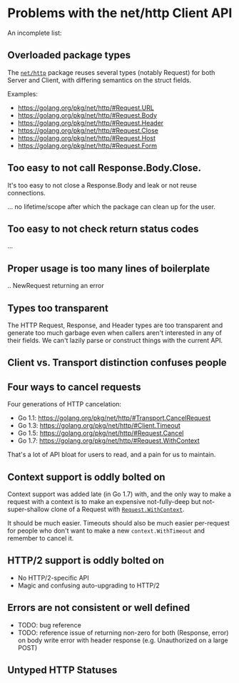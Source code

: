 # Problems with the net/http Client API

An incomplete list:

## Overloaded package types

The [`net/http`](https://golang.org/pkg/net/http/) package reuses several types (notably Request) for both Server and Client, with differing semantics on the struct fields.

Examples:

* https://golang.org/pkg/net/http/#Request.URL
* https://golang.org/pkg/net/http/#Request.Body
* https://golang.org/pkg/net/http/#Request.Header
* https://golang.org/pkg/net/http/#Request.Close
* https://golang.org/pkg/net/http/#Request.Host
* https://golang.org/pkg/net/http/#Request.Form

## Too easy to not call Response.Body.Close.

It's too easy to not close a Response.Body and leak or not reuse connections.

... no lifetime/scope after which the package can clean up for the user.

## Too easy to not check return status codes

...

## Proper usage is too many lines of boilerplate

.. NewRequest returning an error

## Types too transparent

The HTTP Request, Response, and Header types are too transparent and
generate too much garbage even when callers aren't interested in any
of their fields. We can't lazily parse or construct things with the
current API.

##

## Client vs. Transport distinction confuses people

## Four ways to cancel requests

Four generations of HTTP cancelation:

* Go 1.1: https://golang.org/pkg/net/http/#Transport.CancelRequest
* Go 1.3: https://golang.org/pkg/net/http/#Client.Timeout
* Go 1.5: https://golang.org/pkg/net/http/#Request.Cancel
* Go 1.7: https://golang.org/pkg/net/http/#Request.WithContext

That's a lot of API bloat for users to read, and a pain for us to maintain.

## Context support is oddly bolted on

Context support was added late (in Go 1.7) with, and the only way to make a request with a context
is to make an expensive not-fully-deep but not-super-shallow clone of a Request with
[`Request.WithContext`](https://golang.org/pkg/net/http/#Request.WithContext).

It should be much easier. Timeouts should also be much easier
per-request for people who don't want to make a new
`context.WithTimeout` and remember to cancel it.

## HTTP/2 support is oddly bolted on

* No HTTP/2-specific API
* Magic and confusing auto-upgrading to HTTP/2

## Errors are not consistent or well defined

* TODO: bug reference
* TODO: reference issue of returning non-zero for both (Response, error) on body write error with header response (e.g. Unauthorized on a large POST)

## Untyped HTTP Statuses

